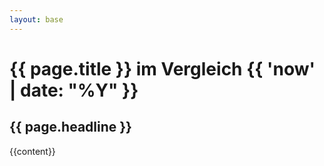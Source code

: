 ```yaml
---
layout: base
---
```


<div class="jumbotron">
    <div class="container">
        <h1 class="h2">{{ page.title }} im Vergleich {{ 'now' | date: "%Y" }}</h1>
        <h2 class="h5 text-muted">{{ page.headline }}</h2>
    </div>
</div>
<div class="container">
    {{content}}
</div>